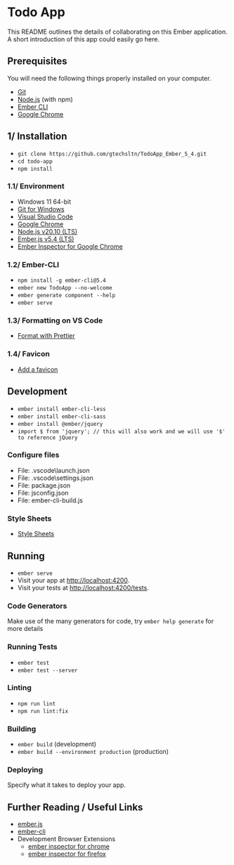 # Todo App

This README outlines the details of collaborating on this Ember application.
A short introduction of this app could easily go here.

## Prerequisites

You will need the following things properly installed on your computer.

* [Git](https://git-scm.com/)
* [Node.js](https://nodejs.org/) (with npm)
* [Ember CLI](https://cli.emberjs.com/release/)
* [Google Chrome](https://google.com/chrome/)

## 1/ Installation

* `git clone https://github.com/gtechsltn/TodoApp_Ember_5_4.git`
* `cd todo-app`
* `npm install`

### 1.1/ Environment

* Windows 11 64-bit
* [Git for Windows](https://gitforwindows.org/)
* [Visual Studio Code](https://code.visualstudio.com/)
* [Google Chrome](https://www.google.com/intl/en/chrome/)
* [Node.js v20.10 (LTS)](https://nodejs.org/download/release/latest-v20.x/)
* [Ember.js v5.4 (LTS)](https://emberjs.com/releases/lts/)
* [Ember Inspector for Google Chrome](https://chromewebstore.google.com/detail/ember-inspector/bmdblncegkenkacieihfhpjfppoconhi)

### 1.2/ Ember-CLI

* `npm install -g ember-cli@5.4`
* `ember new TodoApp --no-welcome`
* `ember generate component --help`
* `ember serve`

### 1.3/ Formatting on VS Code

+ [Format with Prettier](https://www.educative.io/answers/how-to-set-up-prettier-and-automatic-formatting-on-vs-code)

### 1.4/ Favicon

+ [Add a favicon](https://itecnote.com/tecnote/how-to-use-a-favicon-with-ember-cli/)

## Development

* `ember install ember-cli-less`
* `ember install ember-cli-sass`
* `ember install @ember/jquery`
* `import $ from 'jquery'; // this will also work and we will use '$' to reference jQuery`

### Configure files
+ File: .vscode\launch.json
+ File: .vscode\settings.json
+ File: package.json
+ File: jsconfig.json
+ File: ember-cli-build.js

### Style Sheets
+ [Style Sheets](https://cli.emberjs.com/release/advanced-use/stylesheets/)

## Running

* `ember serve`
* Visit your app at [http://localhost:4200](http://localhost:4200).
* Visit your tests at [http://localhost:4200/tests](http://localhost:4200/tests).

### Code Generators

Make use of the many generators for code, try `ember help generate` for more details

### Running Tests

* `ember test`
* `ember test --server`

### Linting

* `npm run lint`
* `npm run lint:fix`

### Building

* `ember build` (development)
* `ember build --environment production` (production)

### Deploying

Specify what it takes to deploy your app.

## Further Reading / Useful Links

* [ember.js](https://emberjs.com/)
* [ember-cli](https://cli.emberjs.com/release/)
* Development Browser Extensions
  * [ember inspector for chrome](https://chrome.google.com/webstore/detail/ember-inspector/bmdblncegkenkacieihfhpjfppoconhi)
  * [ember inspector for firefox](https://addons.mozilla.org/en-US/firefox/addon/ember-inspector/)

